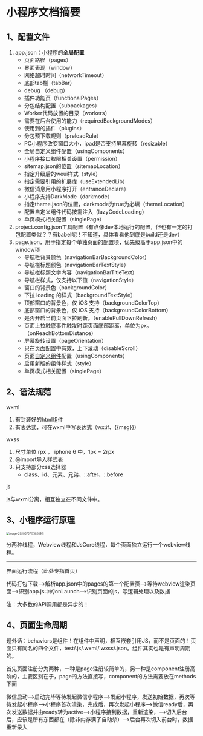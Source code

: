 # 小程序文档摘要

## 1、配置文件

1. app.json：小程序的**全局配置**
   - 页面路径（pages）
   - 界面表现（window）
   - 网络超时时间（networkTimeout）
   - 底部tab栏（tabBar）
   - debug （debug）
   - 插件功能页（functionalPages）
   - 分包结构配置（subpackages）
   - Worker代码放置的目录（workers）
   - 需要在后台使用的能力（requiredBackgroundModes）
   - 使用到的插件（plugins）
   - 分包预下载规则（preloadRule）
   - PC小程序改变窗口大小，ipad是否支持屏幕旋转（resizable）
   - 全局自定义组件配置（usingComponents）
   - 小程序接口权限相关设置（permission）
   - sitemap.json的位置（sitemapLocation）
   - 指定升级后的weui样式（style）
   - 指定需要引用的扩展库（useExtendedLib）
   - 微信消息用小程序打开（entranceDeclare）
   - 小程序支持DarkMode（darkmode）
   - 指定theme.json的位置，darkmode为true为必填（themeLocation）
   - 配置自定义组件代码按需注入（lazyCodeLoading）
   - 单页模式相关配置（singlePage）
2. project.config.json工具配置（有点像dev本地运行的配置，但也有一定的打包配置类似？？有babel呢！不知道，具体看看他到底是build还是dev）
3. page.json，用于指定每个单独页面的配置项，优先级高于app.json中的window项
   - 导航栏背景颜色（navigationBarBackgroundColor）
   - 导航栏标题颜色（navigationBarTextStyle）
   - 导航栏标题文字内容（navigationBarTitleText）
   - 导航栏样式，仅支持以下值（navigationStyle）
   - 窗口的背景色（backgroundColor）
   - 下拉 loading 的样式（backgroundTextStyle）
   - 顶部窗口的背景色，仅 iOS 支持（backgroundColorTop）
   - 底部窗口的背景色，仅 iOS 支持（backgroundColorBottom）
   - 是否开启当前页面下拉刷新。（enablePullDownRefresh）
   - 页面上拉触底事件触发时距页面底部距离，单位为px。（onReachBottomDistance）
   - 屏幕旋转设置（pageOrientation）
   - 只在页面配置中有效，上下滚动（disableScroll）
   - 页面[自定义组件](https://developers.weixin.qq.com/miniprogram/dev/framework/custom-component/)配置（usingComponents）
   - 启用新版的组件样式（style）
   - 单页模式相关配置（singlePage）

## 2、语法规范

wxml

1. 有封装好的html组件
2. 有表达式，可在wxml中写表达式（wx:if、{{msg}}）

wxss

1. 尺寸单位 rpx ， iphone 6 中，1px = 2rpx
2. @import导入样式表
3. 只支持部分css选择器
   - class、id、元素、兄弟、::after、::before

js

js与wxml分离，相互独立在不同文件中。

## 3、小程序运行原理

<img src="C:\Users\19755\AppData\Roaming\Typora\typora-user-images\image-20200707173826911.png" alt="image-20200707173826911" style="zoom:50%;" />

分两种线程，Webview线程和JsCore线程，每个页面独立运行一个webview线程。

********

界面运行流程（此处专指首页）

代码打包下载—>解析app.json中的pages的第一个配置页—>等待webview渲染页面—>识别app.js中的onLaunch—>识别页面的js，写逻辑处理以及数据

注：大多数的API调用都是异步的！

## 4、页面生命周期

题外话：behaviors是组件！在组件中声明，相互嵌套引用JS，而不是页面的！页面只有同名的四个文件，test/.js/.wxml/.wxss/.json。组件其实也是有声明周期的。

首先页面注册分为两种，一种是page注册较简单的，另一种是component注册高阶的，主要区别在于，page的方法直接写，component的方法需要放在methods下面



微信启动—>启动完毕等待发起微信小程序—>发起小程序，发送初始数据，再次等待发起小程序—>小程序首次渲染，完成后，再次发起小程序—>微信ready后，再次发送数据并由ready转为active—>小程序接到数据，重新渲染，—>切入后台后，应该是所有东西都在（除非内存满了自动杀）—>后台再次切入前台时，数据重新录入